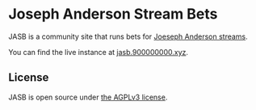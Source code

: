 # Joseph Anderson Stream Bets

JASB is a community site that runs bets for [Joeseph Anderson streams][twitch-andersonjph].

[twitch-andersonjph]: https://www.twitch.tv/andersonjph

You can find the live instance at [jasb.900000000.xyz][jasb].

[jasb]: https://jasb.900000000.xyz

## License

JASB is open source under [the AGPLv3 license][license].

[license]: LICENSE
